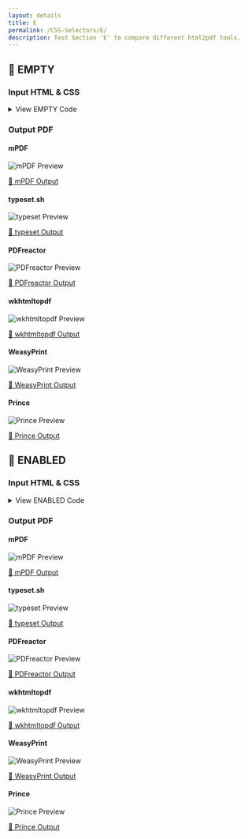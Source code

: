 ```yaml
---
layout: details
title: E
permalink: /CSS-Selectors/E/
description: Test Section 'E' to compare different html2pdf tools.
---
```




## 🔬 EMPTY

### Input HTML & CSS

<details>
    <summary>
        View EMPTY Code
    </summary>
    <pre><code class="hljs xml"><span class="hljs-meta">&lt;!DOCTYPE <span class="hljs-meta-keyword">html</span>&gt;</span>
<span class="hljs-comment">&lt;!-- Sample from https://css-tricks.com/almanac/selectors/e/empty/ --&gt;</span>
<span class="hljs-tag">&lt;<span class="hljs-name">html</span> <span class="hljs-attr">lang</span>=<span class="hljs-string">"en"</span>&gt;</span>
    <span class="hljs-tag">&lt;<span class="hljs-name">head</span>&gt;</span>
        <span class="hljs-tag">&lt;<span class="hljs-name">style</span>&gt;</span><span class="css">
            <span class="hljs-selector-tag">div</span>{
                <span class="hljs-attribute">border</span>:<span class="hljs-number">2px</span> solid red;
                <span class="hljs-attribute">height</span>:<span class="hljs-number">200px</span>;
                <span class="hljs-attribute">width</span>:<span class="hljs-number">200px</span>;
            }
        <span class="hljs-selector-tag">div</span><span class="hljs-selector-pseudo">:empty</span> {
   <span class="hljs-attribute">display</span>: none;
}
        </span><span class="hljs-tag">&lt;/<span class="hljs-name">style</span>&gt;</span>
    <span class="hljs-tag">&lt;/<span class="hljs-name">head</span>&gt;</span>
    <span class="hljs-tag">&lt;<span class="hljs-name">body</span>&gt;</span>
        <span class="hljs-tag">&lt;<span class="hljs-name">div</span>&gt;</span><span class="hljs-tag">&lt;/<span class="hljs-name">div</span>&gt;</span>

        <span class="hljs-tag">&lt;<span class="hljs-name">div</span>&gt;</span><span class="hljs-comment">&lt;!-- test --&gt;</span><span class="hljs-tag">&lt;/<span class="hljs-name">div</span>&gt;</span><span class="hljs-tag">&lt;<span class="hljs-name">div</span>&gt;</span>test<span class="hljs-tag">&lt;/<span class="hljs-name">div</span>&gt;</span>

        <span class="hljs-tag">&lt;<span class="hljs-name">div</span>&gt;</span><span class="hljs-comment">&lt;!-- test --&gt;</span><span class="hljs-tag">&lt;/<span class="hljs-name">div</span>&gt;</span>
    <span class="hljs-tag">&lt;/<span class="hljs-name">body</span>&gt;</span>
<span class="hljs-tag">&lt;/<span class="hljs-name">html</span>&gt;</span></code></pre>
    <p>
        <a href="https://raw.githubusercontent.com/azettl/compare.html2pdf.tools/master//html/CSS%20Selectors/E/empty.html" target="_blank" rel="noopener">📄 Get Input HTML on GitHub</a>
    </p>
</details>

### Output PDF

<div class="details-boxes">
    <div>
        <h4>mPDF</h4>
        <img src="/{{ page.path }}/../mpdf__html_CSS_Selectors_E_empty.html.png" alt="mPDF Preview" />
        <p>
            <a href="/{{ page.path }}/../mpdf__html_CSS_Selectors_E_empty.html.pdf" target="_blank">📕 mPDF Output</a>
        </p>
    </div>
    <div>
        <h4>typeset.sh</h4>
        <img src="/{{ page.path }}/../typeset__html_CSS_Selectors_E_empty.html.png" alt="typeset Preview" />
        <p>
            <a href="/{{ page.path }}/../typeset__html_CSS_Selectors_E_empty.html.pdf" target="_blank">📕 typeset Output</a>
        </p>
    </div>
    <div>
        <h4>PDFreactor</h4>
        <img src="/{{ page.path }}/../pdfreactor__html_CSS_Selectors_E_empty.html.png" alt="PDFreactor Preview" />
        <p>
            <a href="/{{ page.path }}/../pdfreactor__html_CSS_Selectors_E_empty.html.pdf" target="_blank">📕 PDFreactor Output</a>
        </p>
    </div>
    <div>
        <h4>wkhtmltopdf</h4>
        <img src="/{{ page.path }}/../wkhtmltopdf__html_CSS_Selectors_E_empty.html.png" alt="wkhtmltopdf Preview" />
        <p>
            <a href="/{{ page.path }}/../wkhtmltopdf__html_CSS_Selectors_E_empty.html.pdf" target="_blank">📕 wkhtmltopdf Output</a>
        </p>
    </div>
    <div>
        <h4>WeasyPrint</h4>
        <img src="/{{ page.path }}/../weasyprint__html_CSS_Selectors_E_empty.html.png" alt="WeasyPrint Preview" />
        <p>
            <a href="/{{ page.path }}/../weasyprint__html_CSS_Selectors_E_empty.html.pdf" target="_blank">📕 WeasyPrint Output</a>
        </p>
    </div>
    <div>
        <h4>Prince</h4>
        <img src="/{{ page.path }}/../princexml__html_CSS_Selectors_E_empty.html.png" alt="Prince Preview" />
        <p>
            <a href="/{{ page.path }}/../princexml__html_CSS_Selectors_E_empty.html.pdf" target="_blank">📕 Prince Output</a>
        </p>
    </div>
</div>

## 🔬 ENABLED

### Input HTML & CSS

<details>
    <summary>
        View ENABLED Code
    </summary>
    <pre><code class="hljs xml"><span class="hljs-meta">&lt;!DOCTYPE <span class="hljs-meta-keyword">html</span>&gt;</span>
<span class="hljs-comment">&lt;!-- Sample from https://www.w3schools.com/cssref/tryit.asp?filename=trycss3_enabled_disabled --&gt;</span>
<span class="hljs-tag">&lt;<span class="hljs-name">html</span> <span class="hljs-attr">lang</span>=<span class="hljs-string">"en"</span>&gt;</span>
    <span class="hljs-tag">&lt;<span class="hljs-name">head</span>&gt;</span>
        <span class="hljs-tag">&lt;<span class="hljs-name">style</span>&gt;</span><span class="css">
<span class="hljs-selector-tag">input</span><span class="hljs-selector-attr">[type=text]</span><span class="hljs-selector-pseudo">:enabled</span> {
  <span class="hljs-attribute">background</span>: <span class="hljs-number">#ffff00</span>;
}

<span class="hljs-selector-tag">input</span><span class="hljs-selector-attr">[type=text]</span><span class="hljs-selector-pseudo">:disabled</span> {
  <span class="hljs-attribute">background</span>: <span class="hljs-number">#dddddd</span>;
}
        </span><span class="hljs-tag">&lt;/<span class="hljs-name">style</span>&gt;</span>
    <span class="hljs-tag">&lt;/<span class="hljs-name">head</span>&gt;</span>
    <span class="hljs-tag">&lt;<span class="hljs-name">body</span>&gt;</span>
        <span class="hljs-tag">&lt;<span class="hljs-name">form</span> <span class="hljs-attr">action</span>=<span class="hljs-string">""</span>&gt;</span>
            First name: <span class="hljs-tag">&lt;<span class="hljs-name">input</span> <span class="hljs-attr">type</span>=<span class="hljs-string">"text"</span> <span class="hljs-attr">value</span>=<span class="hljs-string">"Mickey"</span>&gt;</span><span class="hljs-tag">&lt;<span class="hljs-name">br</span>&gt;</span>
            Last name: <span class="hljs-tag">&lt;<span class="hljs-name">input</span> <span class="hljs-attr">type</span>=<span class="hljs-string">"text"</span> <span class="hljs-attr">value</span>=<span class="hljs-string">"Mouse"</span>&gt;</span><span class="hljs-tag">&lt;<span class="hljs-name">br</span>&gt;</span>
            Country: <span class="hljs-tag">&lt;<span class="hljs-name">input</span> <span class="hljs-attr">type</span>=<span class="hljs-string">"text"</span> <span class="hljs-attr">disabled</span>=<span class="hljs-string">"disabled"</span> <span class="hljs-attr">value</span>=<span class="hljs-string">"Disneyland"</span>&gt;</span>
          <span class="hljs-tag">&lt;/<span class="hljs-name">form</span>&gt;</span>
    <span class="hljs-tag">&lt;/<span class="hljs-name">body</span>&gt;</span>
<span class="hljs-tag">&lt;/<span class="hljs-name">html</span>&gt;</span></code></pre>
    <p>
        <a href="https://raw.githubusercontent.com/azettl/compare.html2pdf.tools/master//html/CSS%20Selectors/E/enabled.html" target="_blank" rel="noopener">📄 Get Input HTML on GitHub</a>
    </p>
</details>

### Output PDF

<div class="details-boxes">
    <div>
        <h4>mPDF</h4>
        <img src="/{{ page.path }}/../mpdf__html_CSS_Selectors_E_enabled.html.png" alt="mPDF Preview" />
        <p>
            <a href="/{{ page.path }}/../mpdf__html_CSS_Selectors_E_enabled.html.pdf" target="_blank">📕 mPDF Output</a>
        </p>
    </div>
    <div>
        <h4>typeset.sh</h4>
        <img src="/{{ page.path }}/../typeset__html_CSS_Selectors_E_enabled.html.png" alt="typeset Preview" />
        <p>
            <a href="/{{ page.path }}/../typeset__html_CSS_Selectors_E_enabled.html.pdf" target="_blank">📕 typeset Output</a>
        </p>
    </div>
    <div>
        <h4>PDFreactor</h4>
        <img src="/{{ page.path }}/../pdfreactor__html_CSS_Selectors_E_enabled.html.png" alt="PDFreactor Preview" />
        <p>
            <a href="/{{ page.path }}/../pdfreactor__html_CSS_Selectors_E_enabled.html.pdf" target="_blank">📕 PDFreactor Output</a>
        </p>
    </div>
    <div>
        <h4>wkhtmltopdf</h4>
        <img src="/{{ page.path }}/../wkhtmltopdf__html_CSS_Selectors_E_enabled.html.png" alt="wkhtmltopdf Preview" />
        <p>
            <a href="/{{ page.path }}/../wkhtmltopdf__html_CSS_Selectors_E_enabled.html.pdf" target="_blank">📕 wkhtmltopdf Output</a>
        </p>
    </div>
    <div>
        <h4>WeasyPrint</h4>
        <img src="/{{ page.path }}/../weasyprint__html_CSS_Selectors_E_enabled.html.png" alt="WeasyPrint Preview" />
        <p>
            <a href="/{{ page.path }}/../weasyprint__html_CSS_Selectors_E_enabled.html.pdf" target="_blank">📕 WeasyPrint Output</a>
        </p>
    </div>
    <div>
        <h4>Prince</h4>
        <img src="/{{ page.path }}/../princexml__html_CSS_Selectors_E_enabled.html.png" alt="Prince Preview" />
        <p>
            <a href="/{{ page.path }}/../princexml__html_CSS_Selectors_E_enabled.html.pdf" target="_blank">📕 Prince Output</a>
        </p>
    </div>
</div>


